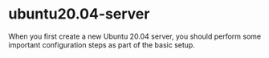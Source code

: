 # ubuntu20.04-server
When you first create a new Ubuntu 20.04 server, you should perform some important configuration steps as part of the basic setup.

